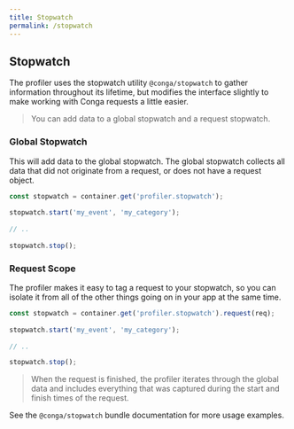 ```yaml
---
title: Stopwatch
permalink: /stopwatch
---
```


## Stopwatch

The profiler uses the stopwatch utility `@conga/stopwatch` to gather information throughout its 
lifetime, but modifies the interface slightly to make working with Conga requests a little easier.

> You can add data to a global stopwatch and a request stopwatch.

### Global Stopwatch

This will add data to the global stopwatch.  The global stopwatch collects all data that did not 
originate from a request, or does not have a request object.

```javascript
const stopwatch = container.get('profiler.stopwatch');
 
stopwatch.start('my_event', 'my_category');
 
// ..
 
stopwatch.stop();
```

### Request Scope

The profiler makes it easy to tag a request to your stopwatch, so you can isolate it from all of 
the other things going on in your app at the same time.

```javascript
const stopwatch = container.get('profiler.stopwatch').request(req);
 
stopwatch.start('my_event', 'my_category');
 
// ..

stopwatch.stop();
``` 

> When the request is finished, the profiler iterates through the global data and includes 
everything that was captured during the start and finish times of the request.  

See the `@conga/stopwatch` bundle documentation for more usage examples.